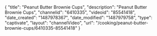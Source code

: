 {
    "title": "Peanut Butter Brownie Cups",
    "description": "Peanut Butter Brownie Cups",
    "channelid": "6410335",
    "videoid": "85541418",
    "date_created": "1487978367",
    "date_modified": "1487979758",
    "type": "captivate",
    "layout": "channelVideo",
    "url": "\/cooking\/peanut-butter-brownie-cups\/6410335-85541418"
}